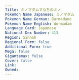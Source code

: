 ```yaml
---
﻿Title: ミノマダムすなちのミノ
Pokemon Name Japanese: ミノマダム
Pokemon Name German: Burmadame
Pokemon Name English: Wormadam
Language Card: Japanese
National Dex Number: 413
Region: Sinnoh
Regional Form: false
Additional Form: true
Mega: false
Gigantamax: false
Cover: false
Link: 
Owned: 
---
```

